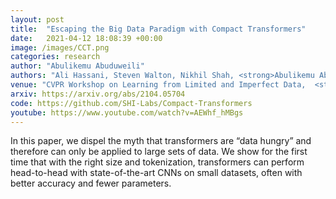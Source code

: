 ```yaml
---
layout: post
title:  "Escaping the Big Data Paradigm with Compact Transformers"
date:   2021-04-12 18:08:39 +00:00
image: /images/CCT.png
categories: research
author: "Abulikemu Abuduweili"
authors: "Ali Hassani, Steven Walton, Nikhil Shah, <strong>Abulikemu Abuduweili</strong>,  Jiachen Li, Humphrey Shi"
venue: "CVPR Workshop on Learning from Limited and Imperfect Data,  <strong>[Invited Talk]</strong>"
arxiv: https://arxiv.org/abs/2104.05704 
code: https://github.com/SHI-Labs/Compact-Transformers 
youtube: https://www.youtube.com/watch?v=AEWhf_hMBgs 
---
```



In this paper, we dispel the myth that transformers are “data hungry” and therefore can only be applied to large sets of data. 
We show for the first time that with the right size and tokenization, transformers can perform head-to-head with state-of-the-art CNNs on small datasets, 
often with better accuracy and fewer parameters.
